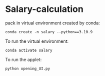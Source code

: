 # Salary-calculation

pack in virtual environment created by conda:
```
conda create -n salary --python==3.10.9
```

To run the virtual environment:
```
conda activate salary
```

To run the applet:
```
python opening_UI.py
```
